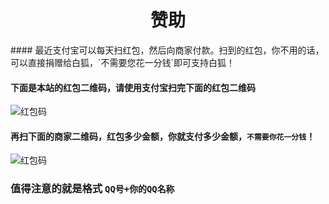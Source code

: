 <h1 align="center">赞助</h1>
#### 最近支付宝可以每天扫红包，然后向商家付款。扫到的红包，你不用的话，可以直接捐赠给白狐，`不需要您花一分钱`即可支持白狐！

#### 下面是本站的红包二维码，请使用支付宝扫完下面的红包二维码

![红包码](https://gitee.com/baihu433/Yunzai-Bot-Shell/raw/master/img/红包码.jpg)

#### 再扫下面的商家二维码，红包多少金额，你就支付多少金额，`不需要你花一分钱`！

![红包码](https://gitee.com/baihu433/Yunzai-Bot-Shell/raw/master/img/商家码.jpg)

### 值得注意的就是格式 `QQ号+你的QQ名称`